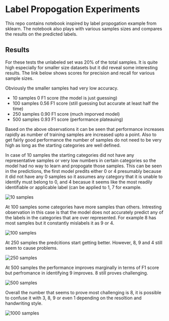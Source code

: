 # Label Propogation Experiments

This repo contains notebook inspired by label propogation example from sklearn.
The notebook also plays with various samples sizes and compares the results on the predicted labels.

## Results

For these tests the unlabeled set was 20% of the total samples. It is quite high especially for smaller size datasets but it did reveal some interesting results. The link below shows scores for precision and recall for various sample sizes.

Obviously the smaller samples had very low accuracy.
* 10 samples 0 F1 score (the model is just guessing)
* 100 samples 0.56 F1 score (still guessing but accurate at least half the time)
* 250 samples 0.90 F1 score (much imporved model)
* 500 samples 0.93 F1 score (performance plateauing)

Based on the above observations it can be seen that performance increases rapidly as number of training samples are increased upto a point. Also to get fairly good performance the number of samples do not need to be very high as long as the starting categories are well defined.

In case of 10 samples the starting categories did not have any representative samples or very low numbers in certain categories so the model had no way to learn and propogate those samples. This can be seen in the predictions, the first model predits either 0 or 4 presumably because it did not have any 0 samples so it assumes any category that it is unable to identify must belong to 0, and 4 becasue it seems like the most readily identifiable or applicable label (can be applied to 1, 7 for example.

![10 samples](https://github.com/taimur1871/label_propogation_experiments/blob/main/10%20samples.png)

At 100 samples some categories have more samples than others. Intresting observation in this case is that the model does not accurately predict any of the labels in the categories that are over represented. For example 8 has most samples but it constantly mislabels it as 9 or 4.

![100 samples](https://github.com/taimur1871/label_propogation_experiments/blob/main/100%20samples.png)

At 250 samples the predcitions start getting better. However, 8, 9 and 4 still seem to cause problems.

![250 samples](https://github.com/taimur1871/label_propogation_experiments/blob/main/250%20samples.png)

At 500 samples the performance improves marginally in terms of F1 score but perfromance in identifying 9 improves. 8 still proves challenging.

![500 samples](https://github.com/taimur1871/label_propogation_experiments/blob/main/500%20samples.png)

Overall the number that seems to prove most challenging is 8, it is possible to confuse it with 3, 8, 9 or even 1 depending on the resoltion and handwriting style.

![1000 samples](https://github.com/taimur1871/label_propogation_experiments/blob/main/1000%20samples.png)
